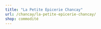 ```yaml
---
title: "La Petite Epicerie Chancay"
url: /chancay/la-petite-epicerie-chancay/
shop: commodité
---
```


